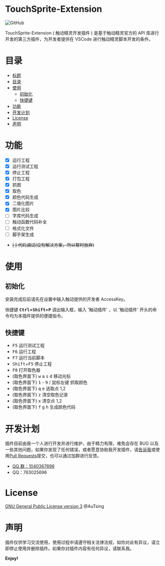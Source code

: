 # TouchSprite-Extension

![GitHub](https://img.shields.io/github/license/AuTsing/touchsprite-extension)

TouchSprite-Extension ( 触动精灵开发插件 ) 是基于触动精灵官方的 API 库进行开发的第三方插件，为开发者提供在 VSCode 进行触动精灵脚本开发的条件。

# 目录

-   [标题](#TouchSprite-Extension)
-   [目录](#目录)
-   [使用](#使用)
    -   [初始化](#初始化)
    -   [快捷键](#快捷键)
-   [功能](#功能)
-   [开发计划](#开发计划)
-   [License](#license)
-   [声明](#声明)

# 功能

-   [x] 运行工程
-   [x] 运行测试工程
-   [x] 停止工程
-   [x] 打包工程
-   [x] 抓图
-   [x] 取色
-   [x] 颜色代码生成
-   [x] 二值化图片
-   [x] 图片比较
-   [ ] 字库代码生成
-   [ ] 触动函数代码补全
-   [ ] 格式化文件
-   [ ] 脚手架生成
-   ~~[ ] 代码调试(没有解决方案，所以暂时放弃)~~

# 使用

## 初始化

安装完成后前请先在设置中输入触动提供的开发者 AccessKey。

快捷键 **<kbd>Ctrl</kbd>+<kbd>Shift</kbd>+<kbd>P</kbd>** 调出输入框，输入 '触动插件' ，以 '触动插件' 开头的命令均为本插件提供的便捷指令。

## 快捷键

-   <kbd>F5</kbd> 运行测试工程
-   <kbd>F6</kbd> 运行工程
-   <kbd>F7</kbd> 运行当前脚本
-   <kbd>Shift</kbd>+<kbd>F5</kbd> 停止工程
-   <kbd>F8</kbd> 打开取色器
-   (取色界面下) <kbd>w</kbd> <kbd>a</kbd> <kbd>s</kbd> <kbd>d</kbd> 移动光标
-   (取色界面下) <kbd>1</kbd> - <kbd>9</kbd> / <kbd>鼠标左键</kbd> 抓取颜色
-   (取色界面下) <kbd>q</kbd> <kbd>e</kbd> 选取点 1,2
-   (取色界面下) <kbd>z</kbd> 清空取色记录
-   (取色界面下) <kbd>x</kbd> 清空点 1,2
-   (取色界面下) <kbd>f</kbd> <kbd>g</kbd> <kbd>h</kbd> 生成颜色代码

# 开发计划

插件目前由我一个人进行开发并进行维护，由于精力有限，难免会存在 BUG 以及一些其他问题，如果你发现了任何错误，或者愿意协助我开发插件，请[告诉我](https://github.com/AuTsing/touchsprite-extension/issues)或使用[Pull Requests](https://github.com/AuTsing/touchsprite-extension/pulls)提交，也可以通过加群进行反馈。

-   [QQ 群：1040367696](http://shang.qq.com/wpa/qunwpa?idkey=4568016974574bb1af0fa76337d4d55dd9f16509238b1ff7c6f0e79655654d1b)
-   QQ：763025696

# License

[GNU General Public License version 3](https://github.com/AuTsing/touchsprite-extension/blob/master/LICENSE) @AuTsing

# 声明

插件仅供学习交流使用，使用过程中请遵守相关法律法规，如你对此有异议，请立即停止使用并删除插件。如果你对插件内容有任何异议，请联系我。

**Enjoy!**
